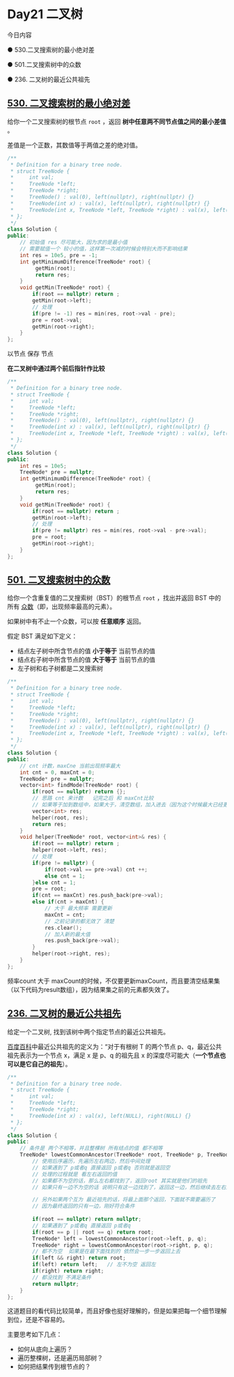 # Day21 二叉树

今日内容 

● 530.二叉搜索树的最小绝对差 

● 501.二叉搜索树中的众数 

● 236. 二叉树的最近公共祖先  

## [530. 二叉搜索树的最小绝对差](https://leetcode.cn/problems/minimum-absolute-difference-in-bst/)

给你一个二叉搜索树的根节点 `root` ，返回 **树中任意两不同节点值之间的最小差值** 。

差值是一个正数，其数值等于两值之差的绝对值。

```cpp
/**
 * Definition for a binary tree node.
 * struct TreeNode {
 *     int val;
 *     TreeNode *left;
 *     TreeNode *right;
 *     TreeNode() : val(0), left(nullptr), right(nullptr) {}
 *     TreeNode(int x) : val(x), left(nullptr), right(nullptr) {}
 *     TreeNode(int x, TreeNode *left, TreeNode *right) : val(x), left(left), right(right) {}
 * };
 */
class Solution {
public:
    // 初始值 res 尽可能大，因为求的是最小值
    // 需要赋值一个 较小的值，这样第一次减的时候会特别大而不影响结果
    int res = 10e5, pre = -1;
    int getMinimumDifference(TreeNode* root) {
         getMin(root);
         return res;
    }
    void getMin(TreeNode* root) {
        if(root == nullptr) return ;
        getMin(root->left);
        // 处理
        if(pre != -1) res = min(res, root->val - pre);
        pre = root->val;
        getMin(root->right); 
    }
};
```

以节点 保存 节点

**在二叉树中通过两个前后指针作比较**

```cpp
/**
 * Definition for a binary tree node.
 * struct TreeNode {
 *     int val;
 *     TreeNode *left;
 *     TreeNode *right;
 *     TreeNode() : val(0), left(nullptr), right(nullptr) {}
 *     TreeNode(int x) : val(x), left(nullptr), right(nullptr) {}
 *     TreeNode(int x, TreeNode *left, TreeNode *right) : val(x), left(left), right(right) {}
 * };
 */
class Solution {
public:
    int res = 10e5;
    TreeNode* pre = nullptr;
    int getMinimumDifference(TreeNode* root) {
         getMin(root);
         return res;
    }
    void getMin(TreeNode* root) {
        if(root == nullptr) return ;
        getMin(root->left);
        // 处理
        if(pre != nullptr) res = min(res, root->val - pre->val);
        pre = root;
        getMin(root->right); 
    }
};
```



## [501. 二叉搜索树中的众数](https://leetcode.cn/problems/find-mode-in-binary-search-tree/)

给你一个含重复值的二叉搜索树（BST）的根节点 `root` ，找出并返回 BST 中的所有 [众数](https://baike.baidu.com/item/众数/44796)（即，出现频率最高的元素）。

如果树中有不止一个众数，可以按 **任意顺序** 返回。

假定 BST 满足如下定义：

- 结点左子树中所含节点的值 **小于等于** 当前节点的值
- 结点右子树中所含节点的值 **大于等于** 当前节点的值
- 左子树和右子树都是二叉搜索树

```cpp
/**
 * Definition for a binary tree node.
 * struct TreeNode {
 *     int val;
 *     TreeNode *left;
 *     TreeNode *right;
 *     TreeNode() : val(0), left(nullptr), right(nullptr) {}
 *     TreeNode(int x) : val(x), left(nullptr), right(nullptr) {}
 *     TreeNode(int x, TreeNode *left, TreeNode *right) : val(x), left(left), right(right) {}
 * };
 */
class Solution {
public:
    // cnt 计数，maxCne 当前出现频率最大
    int cnt = 0, maxCnt = 0;
    TreeNode* pre = nullptr;
    vector<int> findMode(TreeNode* root) {
        if(root == nullptr) return {};
        // 思路 cnt 来计数   记完之后 和 maxCnt比较
        // 如果等于加到数组中，如果大于，清空数组，加入进去（因为这个时候最大已经更新）
        vector<int> res;
        helper(root, res);
        return res;
    }
    void helper(TreeNode* root, vector<int>& res) {
        if(root == nullptr) return ;
        helper(root->left, res);
        // 处理
        if(pre != nullptr) {
            if(root->val == pre->val) cnt ++;
            else cnt = 1;
        }else cnt = 1;
        pre = root;
        if(cnt == maxCnt) res.push_back(pre->val);
        else if(cnt > maxCnt) {
            // 大于 最大频率 需要更新
            maxCnt = cnt;
            // 之前记录的都无效了 清楚
            res.clear();
            // 加入新的最大值
            res.push_back(pre->val);
        }
        helper(root->right, res);
    }
};
```

频率count 大于 maxCount的时候，不仅要更新maxCount，而且要清空结果集（以下代码为result数组），因为结果集之前的元素都失效了。



## [236. 二叉树的最近公共祖先](https://leetcode.cn/problems/lowest-common-ancestor-of-a-binary-tree/description/)

给定一个二叉树, 找到该树中两个指定节点的最近公共祖先。

[百度百科](https://baike.baidu.com/item/最近公共祖先/8918834?fr=aladdin)中最近公共祖先的定义为：“对于有根树 T 的两个节点 p、q，最近公共祖先表示为一个节点 x，满足 x 是 p、q 的祖先且 x 的深度尽可能大（**一个节点也可以是它自己的祖先**）。

```cpp
/**
 * Definition for a binary tree node.
 * struct TreeNode {
 *     int val;
 *     TreeNode *left;
 *     TreeNode *right;
 *     TreeNode(int x) : val(x), left(NULL), right(NULL) {}
 * };
 */
class Solution {
public:
    // 条件是 两个不相等，并且整棵树 所有结点的值 都不相等
    TreeNode* lowestCommonAncestor(TreeNode* root, TreeNode* p, TreeNode* q) {
        // 使用后序遍历，先遍历左右两边，然后中间处理
        // 如果遇到了 p或者q 直接返回 p或者q 否则就是返回空
        // 处理的过程就是 看左右返回的值 
        // 如果都不为空的话，那么左右都找到了，返回root 其实就是他们的祖先
        // 如果只有一边不为空的话 说明只有这一边找到了，返回这一边，然后继续去左右遍历

        // 另外如果两个互为 最近祖先的话，将最上面那个返回，下面就不需要遍历了
        // 因为最终返回的只有一边，刚好符合条件
        
        if(root == nullptr) return nullptr;
        // 如果遇到了 p或者q 直接返回 p或者q 
        if(root == p || root == q) return root;
        TreeNode* left = lowestCommonAncestor(root->left, p, q);
        TreeNode* right = lowestCommonAncestor(root->right, p, q);
        // 都不为空  如果是在最下面找到的 依然会一步一步返回上去
        if(left && right) return root;
        if(left) return left;   // 左不为空 返回左
        if(right) return right;
        // 都没找到 不满足条件
        return nullptr;
    }
};
```

这道题目的看代码比较简单，而且好像也挺好理解的，但是如果把每一个细节理解到位，还是不容易的。

主要思考如下几点：

- 如何从底向上遍历？
- 遍历整棵树，还是遍历局部树？
- 如何把结果传到根节点的？